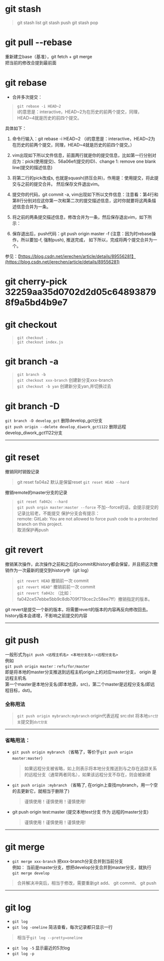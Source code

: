# git stash
> git stash list
> git stash push
> git stash pop



# git pull --rebase
重新建立base（基准），git fetch + git merge    
把当前的修改合提到最前面


# git rebase
- 合并多次提交：    
> `git rebase -i HEAD~2`     
i的意思是：interactive，HEAD~2为在历史的前两个提交，同理，HEAD~4就是历史的前四个提交。

具体如下：    
1. 命令行输入：git rebase -i HEAD~2 （i的意思是：interactive，HEAD~2为在历史的前两个提交，同理，HEAD~4就是历史的前四个提交。）

2. vim出现如下所以文件信息，前面两行就是你的提交信息，比如第一行分别对应为：pick(使用提交)、56a06ef(提交的ID)、change 1: remove one blank line(提交的描述信息)    

3. 将第二行的pick改成s, 也就是squash(挤压合并)，作用是：使用提交，将此提交与之前的提交合并。   然后保存文件退出vim。    

4. 提交你的代码，git commit -a, vim出现如下所以文件信息：注意看：第4行和第8行分别对应这你第一次和第二次的提交描述信息，这时你就要将这两条描述信息合并为一条。

5. 将之前的两条提交描述信息，修改合并为一条，然后保存退出vim，如下所示：

6. 保存退出后，push代码：git push origin master -f (注意：因为时rebase操作，所以要加-f, 强制push), 推送完成， 如下所以，完成将两个提交合并为一个。

参见：【https://blog.csdn.net/jerechen/article/details/89556281】(https://blog.csdn.net/jerechen/article/details/89556281)





# git cherry-pick 32259aa35d0702d2d05c648938798f9a5bd4b9e7


# git checkout
> `git checkout .`  
> `git checkout index.js`  



# git branch -a
> `git branch -b`  
> `git checkout xxx-branch`      创建新分支xxx-branch  
> `git checkout -b yan`  创建新分支yan,并切换过去  
# git branch -D
`git branch -D develop_gct` 删除develop_gct分支    
`git push origin --delete develop_diwork_gct1122`  删除远程develop_diwork_gct1122分支    



--------------------------------------------------
# git reset 
撤销同时销毁记录  
> git reset fa04a2 默认是保留reset
> `git reset HEAD --hard`  

撤销remote的master分支的记录  
> `git reset fa042c --hard`  
> `git push orgin master:master --force`   不加--force的话，会提示提交的记录比较老，不能提交 
保护分支会有提示：        
remote: GitLab: You are not allowed to force push code to a protected branch on this project.    
取消保护再push    





# git revert  
撤销某次操作，此次操作之前和之后的commit和history都会保留，并且把这次撤销作为一次最新的提交到history中（git log）    
> `git revert HEAD`          撤销前一次 commit    
> `git revert HEAD^`         撤销前前一次 commit    
> `git revert fa042c` （比如：fa042ce57ebbe5bb9c8db709f719cec2c58ee7ff）撤销指定的版本。    

git revert是提交一个新的版本，将需要revert的版本的内容再反向修改回去。    
history版本会递增，不影响之前提交的内容    


--------------------------------------------------------------
# git push 
一般形式为` git push <远程主机名> <本地分支名>:<远程分支名> `     
例如     
`git push origin master：refs/for/master`    
即是将本地的master分支推送到远程主机origin上的对应master分支， origin 是远程主机名        
第一个master是本地分支名(即本地源，src)，第二个master是远程分支名(即远程目标，dst)。        

### 全称用法
> `git push origin mybranch:mybranch`      origin代表远程   src:dst     将本地`src分支`提交到`dst分支`    

-------------------------------------------------------
### 省略用法：        
- `git push origin mybranch` （省略了<dst>，等价于`git push origin master:master`）     
  > 如果远程分支被省略，如上则表示将本地分支推送到与之存在追踪关系的远程分支（通常两者同名），如果该远程分支不存在，则会被新建
    
- `git push origin :mybranch` （省略了<src>, 在origin上查找mybranch，用一个空的去更新它，就相当于删除了)
  > 谨慎使用！谨慎使用！谨慎使用!    
  
- git push origin test:master     (提交本地test分支 作为 远程的master分支)
  > 谨慎使用！谨慎使用！谨慎使用!

-----------------------------------------------
# git merge
- `git merge xxx-branch`    把xxx-branch分支合并到当前分支    
例如： 当前是master分支，想把develop分支合并到master分支，就执行  `git merge develop`
> 合并解决冲突后，相当于修改，需要重新git add、 git commit、  git push




--------------------------------------

# git log

- `git log`    
- `git log -oneline`                   简洁查看，每次记录都只显示一行     
 > 相当于`git log --pretty=oneline  `  
- `git log -5`                         显示最近的5次log    
- `git log -p `  

